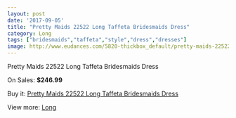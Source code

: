 ```yaml
---
layout: post
date: '2017-09-05'
title: "Pretty Maids 22522 Long Taffeta Bridesmaids Dress"
category: Long
tags: ["bridesmaids","taffeta","style","dress","dresses"]
image: http://www.eudances.com/5820-thickbox_default/pretty-maids-22522-long-taffeta-bridesmaids-dress.jpg
---
```

Pretty Maids 22522 Long Taffeta Bridesmaids Dress

On Sales: **$246.99**
<a href="https://www.eudances.com/en/long/2044-pretty-maids-22522-long-taffeta-bridesmaids-dress.html"><amp-img layout="responsive" width="600" height="600" src="//www.eudances.com/5820-thickbox_default/pretty-maids-22522-long-taffeta-bridesmaids-dress.jpg" alt="Pretty Maids 22522 Long Taffeta Bridesmaids Dress 0" /></a>
<a href="https://www.eudances.com/en/long/2044-pretty-maids-22522-long-taffeta-bridesmaids-dress.html"><amp-img layout="responsive" width="600" height="600" src="//www.eudances.com/5821-thickbox_default/pretty-maids-22522-long-taffeta-bridesmaids-dress.jpg" alt="Pretty Maids 22522 Long Taffeta Bridesmaids Dress 1" /></a>

Buy it: [Pretty Maids 22522 Long Taffeta Bridesmaids Dress](https://www.eudances.com/en/long/2044-pretty-maids-22522-long-taffeta-bridesmaids-dress.html "Pretty Maids 22522 Long Taffeta Bridesmaids Dress")

View more: [Long](https://www.eudances.com/en/21-long "Long")